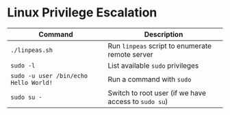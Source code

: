 # Linux Privilege Escalation

| Command                               | Description                                          |
| ------------------------------------- | ---------------------------------------------------- |
| `./linpeas.sh`                        | Run `linpeas` script to enumerate remote server      |
| `sudo -l`                             | List available `sudo` privileges                     |
| `sudo -u user /bin/echo Hello World!` | Run a command with `sudo`                            |
| `sudo su -`                           | Switch to root user (if we have access to `sudo su`) |

